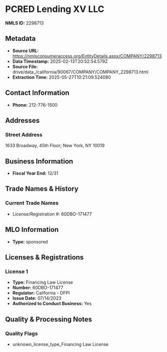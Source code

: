 # PCRED Lending XV LLC

**NMLS ID:** 2298713

## Metadata
- **Source URL:** https://nmlsconsumeraccess.org/EntityDetails.aspx/COMPANY/2298713
- **Data Timestamp:** 2025-02-13T20:52:54.579Z
- **Source File:** drive/data_/california/90067/COMPANY/COMPANY_2298713.html
- **Extraction Time:** 2025-05-27T10:21:09.524080

## Contact Information
- **Phone:** 212-776-1500

## Addresses
### Street Address
1633 Broadway, 45th Floor; New York, NY 10019

## Business Information
- **Fiscal Year End:** 12/31

## Trade Names & History
### Current Trade Names
- License/Registration #: 60DBO-171477

## MLO Information
- **Type:** sponsored

## Licenses & Registrations

### License 1
- **Type:** Financing Law License
- **Number:** 60DBO-171477
- **Regulator:** California - DFPI
- **Issue Date:** 07/14/2023
- **Authorized to Conduct Business:** Yes

## Quality & Processing Notes
### Quality Flags
- unknown_license_type_Financing Law License
